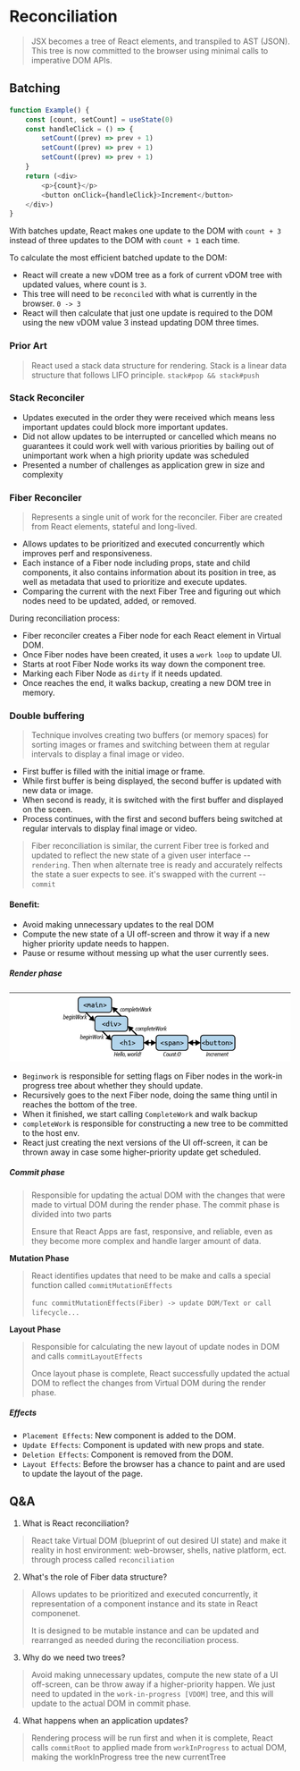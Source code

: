 # Reconciliation
> JSX becomes a tree of React elements, and transpiled to AST (JSON). This tree is now committed to the browser using
> minimal calls to imperative DOM APIs. 

## Batching
```javascript
function Example() {
    const [count, setCount] = useState(0)
    const handleClick = () => {
        setCount((prev) => prev + 1)
        setCount((prev) => prev + 1)
        setCount((prev) => prev + 1)
    }
    return (<div>
        <p>{count}</p>
        <button onClick={handleClick}>Increment</button>
    </div>)
}
```
With batches update, React makes one update to the DOM with `count + 3` instead of three updates to the DOM with `count + 1` each time.

To calculate the most efficient batched update to the DOM:
+ React will create a new vDOM tree as a fork of current vDOM tree with updated values, where count is `3`.
+ This tree will need to be `reconciled` with what is currently in the browser. `0 -> 3`
+ React will then calculate that just one update is required to the DOM using the new vDOM value 3 instead updating DOM three times.

### Prior Art
> React used a stack data structure for rendering.
> Stack is a linear data structure that follows LIFO principle. `stack#pop && stack#push` 

### Stack Reconciler
+ Updates executed in the order they were received which means less important updates could block more important updates.
+ Did not allow updates to be interrupted or cancelled which means no guarantees it could work well with various priorities by bailing out of unimportant work when a high priority update was scheduled
+ Presented a number of challenges as application grew in size and complexity

### Fiber Reconciler
> Represents a single unit of work for the reconciler. Fiber are created from React elements, stateful and long-lived.
+ Allows updates to be prioritized and executed concurrently which improves perf and responsiveness.
+ Each instance of a Fiber node including props, state and child components, it also contains information about its position in tree, as well as metadata that used to prioritize and execute updates.
+ Comparing the current with the next Fiber Tree and figuring out which nodes need to be updated, added, or removed.
 
During reconciliation process: 
+ Fiber reconciler creates a Fiber node for each React element in Virtual DOM.
+ Once Fiber nodes have been created, it uses a `work loop` to update UI.
+ Starts at root Fiber Node works its way down the component tree.
+ Marking each Fiber Node as `dirty` if it needs updated.
+ Once reaches the end, it walks backup, creating a new DOM tree in memory.

### Double buffering
> Technique involves creating two buffers (or memory spaces) for sorting images or frames and switching between them at regular intervals to display a final image or video.

+ First buffer is filled with the initial image or frame.
+ While first buffer is being displayed, the second buffer is updated with new data or image.
+ When second is ready, it is switched with the first buffer and displayed on the sceen.
+ Process continues, with the first and second buffers being switched at regular intervals to display final image or video.

> Fiber reconciliation is similar, the current Fiber tree is forked and updated to reflect the new state of a given user interface -- `rendering`. Then when alternate tree is ready and accurately relfects the state a suer expects to see. it's swapped with the current -- `commit`
> 
#### Benefit: 
+ Avoid making unnecessary updates to the real DOM
+ Compute the new state of a UI off-screen and throw it way if a new higher priority update needs to happen.
+ Pause or resume without messing up what the user currently sees.

##### Render phase
![img.png](img.png)
+ `Beginwork` is responsible for setting flags on Fiber nodes in the work-in progress tree about whether they should update.
+ Recursively goes to the next Fiber node, doing the same thing until in reaches the bottom of the tree.
+ When it finished, we start calling `CompleteWork` and walk backup
+ `completeWork` is responsible for constructing a new tree to be committed to the host env.
+ React just creating the next versions of the UI off-screen, it can be thrown away in case some higher-priority update get scheduled.


##### Commit phase
> Responsible for updating the actual DOM with the changes that were made to virtual DOM during the render phase.
> The commit phase is divided into two parts 
> 
> Ensure that React Apps are fast, responsive, and reliable, even as they become more complex and handle larger amount of data.
> 

**Mutation Phase**
> React identifies updates that need to be make and calls a special function called `commitMutationEffects`
> 
> `func commitMutationEffects(Fiber) -> update DOM/Text or call lifecycle...`
> 

**Layout Phase**
> Responsible for calculating the new layout of update nodes in DOM and calls `commitLayoutEffects`
> 
> Once layout phase is complete, React successfully updated the actual DOM to reflect the changes from Virtual DOM during the render phase.
> 

##### Effects
+ `Placement Effects`: New component is added to the DOM. 
+ `Update Effects`: Component is updated with new props and state.
+ `Deletion Effects`: Component is removed from the DOM.
+ `Layout Effects`: Before the browser has a chance to paint and are used to update the layout of the page.

## Q&A
1. What is React reconciliation?
> React take Virtual DOM (blueprint of out desired UI state) and make it reality in host environment: web-browser, shells, native platform, ect.
> through process called `reconciliation`

2. What's the role of Fiber data structure?
> Allows updates to be prioritized and executed concurrently, it representation of a component instance and its state in React componenet.
> 
> It is designed to be mutable instance and can be updated and rearranged as needed during the reconciliation process.
> 
3. Why do we need two trees?
> Avoid making unnecessary updates, compute the new state of a UI off-screen, can be throw away if a higher-priority happen.
> We just need to updated in the `work-in-progress [VDOM]` tree, and this will update to the actual DOM in commit phase.

4. What happens when an application updates?
> Rendering process will be run first and when it is complete, React calls `commitRoot` to applied made from `workInProgress` to actual DOM, making the workInProgress tree the new currentTree
> 
